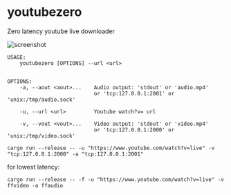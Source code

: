 youtubezero
===
Zero latency youtube live downloader

![screenshot](https://raw.githubusercontent.com/Szperak/youtubezero/main/screenshot.png)


```
USAGE:
    youtubezero [OPTIONS] --url <url>   


OPTIONS:
    -a, --aout <aout>...    Audio output: 'stdout' or 'audio.mp4' 
                            or 'tcp:127.0.0.1:2001' or 'unix:/tmp/audio.sock'

    -u, --url <url>         Youtube watch?v= url

    -v, --vout <vout>...    Video output: 'stdout' or 'video.mp4' 
                            or 'tcp:127.0.0.1:2000' or 'unix:/tmp/video.sock'
```

```
cargo run --release -- -u "https://www.youtube.com/watch?v=live" -v "tcp:127.0.0.1:2000" -a "tcp:127.0.0.1:2001"
```

for lowest latency:
```
cargo run --release -- -f -u "https://www.youtube.com/watch?v=live" -v ffvideo -a ffaudio
```